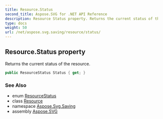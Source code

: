 ```yaml
---
title: Resource.Status
second_title: Aspose.SVG for .NET API Reference
description: Resource Status property. Returns the current status of the resource
type: docs
weight: 50
url: /net/aspose.svg.saving/resource/status/
---
```

## Resource.Status property

Returns the current status of the resource.

```csharp
public ResourceStatus Status { get; }
```

### See Also

* enum [ResourceStatus](../../resourcestatus/)
* class [Resource](../)
* namespace [Aspose.Svg.Saving](../../../aspose.svg.saving/)
* assembly [Aspose.SVG](../../../)
